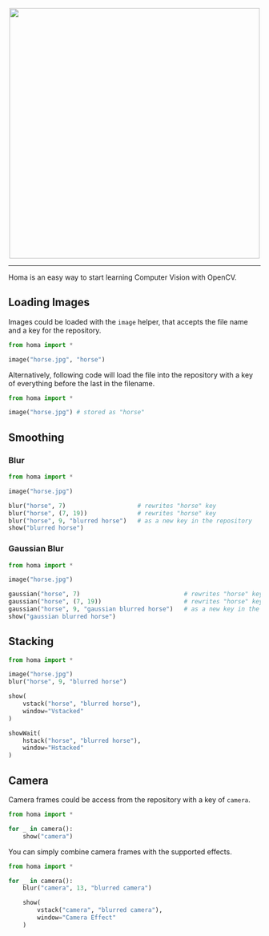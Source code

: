 <p align="center">
	<img
		src="https://raw.githubusercontent.com/tahashieenavaz/homa/main/art/homa.svg"
		width=500
	/>
</p>

<hr />

Homa is an easy way to start learning Computer Vision with OpenCV.

## Loading Images

Images could be loaded with the `image` helper, that accepts the file name and a key for the repository.

```python
from homa import *

image("horse.jpg", "horse")
```

Alternatively, following code will load the file into the repository with a key of everything before the last in the filename.

```python
from homa import *

image("horse.jpg") # stored as "horse"
```

## Smoothing

### Blur

```python
from homa import *

image("horse.jpg")

blur("horse", 7)                    # rewrites "horse" key
blur("horse", (7, 19))              # rewrites "horse" key
blur("horse", 9, "blurred horse")   # as a new key in the repository
show("blurred horse")
```

### Gaussian Blur

```python
from homa import *

image("horse.jpg")

gaussian("horse", 7)                             # rewrites "horse" key
gaussian("horse", (7, 19))                       # rewrites "horse" key
gaussian("horse", 9, "gaussian blurred horse")   # as a new key in the repository
show("gaussian blurred horse")
```

## Stacking

```python
from homa import *

image("horse.jpg")
blur("horse", 9, "blurred horse")

show(
	vstack("horse", "blurred horse"),
	window="Vstacked"
)

showWait(
	hstack("horse", "blurred horse"),
	window="Hstacked"
)
```

## Camera

Camera frames could be access from the repository with a key of `camera`.

```python
from homa import *

for _ in camera():
	show("camera")
```

You can simply combine camera frames with the supported effects.

```python
from homa import *

for _ in camera():
	blur("camera", 13, "blurred camera")

	show(
		vstack("camera", "blurred camera"),
		window="Camera Effect"
	)
```
